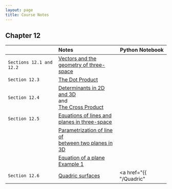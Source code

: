```yaml
---
layout: page
title: Course Notes
---
```


## Chapter 12

|                | Notes | Python Notebook |
|:---------------|:------| ----------------|
| `Sections 12.1 and 12.2` | <a href = "{{ site.baseurl }}/CourseMaterials/Notes/Section-12-1-2.pdf">Vectors and the <br /> geometry of three-space</a> | |
| `Section 12.3` | <a href = "{{ site.baseurl }}/CourseMaterials/Notes/DotProduct.pdf">The Dot Product</a> | |
| `Section 12.4` | <a href = "{{ site.baseurl }}/CourseMaterials/Notes/Determinants.pdf">Determinants in 2D and 3D</a> <br /> and <br /> <a href = "{{ site.baseurl }}/CourseMaterials/Notes/CrossProduct.pdf">The Cross Product</a> | |
| `Section 12.5` | <a href = "{{ site.baseurl }}/CourseMaterials/Notes/Section-12-5.pdf">Equations of lines and <br /> planes in three-space</a> | |
|                | <a href = "{{ site.baseurl }}/CourseMaterials/Notes/EquationOfLine-Example1.pdf">Parametrization of line of<br />between two planes in 3D</a> | |
|                | <a href = "#">Equation of a plane <br /> Example 1</a> | |
| `Section 12.6` | <a href = "{{ site.baseurl }}/CourseMaterials/Notes/Section-12-6.pdf">Quadric surfaces</a> | <a href="{{ "/Quadric" | relative_url }}">Quadric surfaces</a> |
